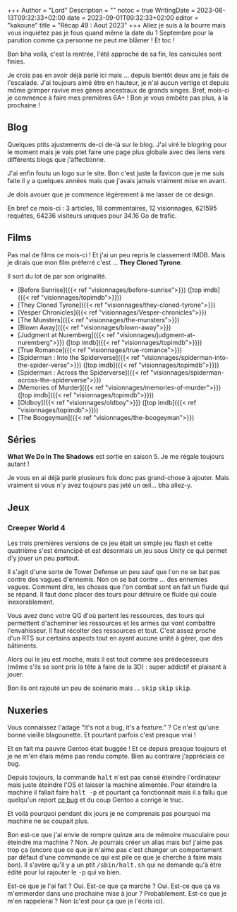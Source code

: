 +++
Author = "Lord"
Description = ""
notoc = true
WritingDate = 2023-08-13T09:32:33+02:00
date = 2023-09-01T09:32:33+02:00
editor = "kakoune"
title = "Récap 49 : Aout 2023"
+++
Allez je suis à la bourre mais vous inquiétez pas je fous quand même la date du 1 Septembre pour la parution comme ça personne ne peut me blâmer !
Et toc !

Bon bha voilà, c'est la rentrée, l'été approche de sa fin, les canicules sont finies.

Je crois pas en avoir déjà parlé ici mais … depuis bientôt deux ans je fais de l'escalade.
J'ai toujours aimé être en hauteur, je n'ai aucun vertige et depuis môme grimper ravive mes gènes ancestraux de grands singes.
Bref, mois-ci je commence à faire mes premières 6A+ !
Bon je vous embête pas plus, à la prochaine !

## Blog
Quelques ptits ajustements de-ci de-là sur le blog.
J'ai viré le blogring pour le moment mais je vais ptet faire une page plus globale avec des liens vers différents blogs que j'affectionne.

J'ai enfin foutu un logo sur le site.
Bon c'est juste la favicon que je me suis faite il y a quelques années mais que j'avais jamais vraiment mise en avant.

Je dois avouer que je commence légèrement à me lasser de ce design.

En bref ce mois-ci : 3 articles, 18 commentaires, 12 visionnages, 621595 requêtes, 64236 visiteurs uniques pour 34.16 Go de trafic.

## Films
Pas mal de films ce mois-ci !
Et j'ai un peu repris le classement IMDB.
Mais je dirais que mon film préferré c'est … **They Cloned Tyrone**.

Il sort du lot de par son originalité.

  - [Before Sunrise]({{< ref "visionnages/before-sunrise">}}) ([top imdb]({{< ref "visionnages/topimdb">}}))
  - [They Cloned Tyrone]({{< ref "visionnages/they-cloned-tyrone">}})
  - [Vesper Chronicles]({{< ref "visionnages/Vesper-chronicles">}})
  - [The Munsters]({{< ref "visionnages/the-munsters">}})
  - [Blown Away]({{< ref "visionnages/blown-away">}})
  - [Judgment at Nuremberg]({{< ref "visionnages/judgment-at-nuremberg">}}) ([top imdb]({{< ref "visionnages/topimdb">}}))
  - [True Romance]({{< ref "visionnages/true-romance">}})
  - [Spiderman : Into the Spiderverse]({{< ref "visionnages/spiderman-into-the-spider-verse">}}) ([top imdb]({{< ref "visionnages/topimdb">}}))
  - [Spiderman : Across the Spiderverse]({{< ref "visionnages/spiderman-across-the-spiderverse">}})
  - [Memories of Murder]({{< ref "visionnages/memories-of-murder">}}) ([top imdb]({{< ref "visionnages/topimdb">}}))
  - [Oldboy]({{< ref "visionnages/oldboy">}}) ([top imdb]({{< ref "visionnages/topimdb">}}))
  - [The Boogeyman]({{< ref "visionnages/the-boogeyman">}})

## Séries
**What We Do In The Shadows** est sortie en saison 5.
Je me régale toujours autant !

Je vous en ai déjà parlé plusieurs fois donc pas grand-chose à ajouter.
Mais vraiment si vous n'y avez toujours pas jeté un œil… bha allez-y.

## Jeux
### Creeper World 4
Les trois premières versions de ce jeu était un simple jeu flash et cette quatrième s'est émancipé et est désormais un jeu sous Unity ce qui permet d'y jouer un peu partout.

Il s'agit d'une sorte de Tower Defense un peu sauf que l'on ne se bat pas contre des vagues d'ennemis.
Non on se bat contre … des ennemies vagues.
Comment dire, les choses que l'on combat sont en fait un fluide qui se répand.
Il faut donc placer des tours pour détruire ce fluide qui coule inexorablement.

Vous avez donc votre QG d'où partent les ressources, des tours qui permettent d'acheminer les ressources et les armes qui vont combattre l'envahisseur.
Il faut récolter des ressources et tout.
C'est assez proche d'un RTS sur certains aspects tout en ayant aucune unité à gérer, que des bâtiments.

Alors oui le jeu est moche, mais il est tout comme ses prédecesseurs (même s'ils se sont pris la tête à faire de la 3D) : super addictif et plaisant à jouer.

Bon ils ont rajouté un peu de scénario mais … <kbd>skip</kbd> <kbd>skip</kbd> <kbd>skip</kbd>.

## Nuxeries
Vous connaissez l'adage “It's not a bug, it's a feature.” ?
Ce n'est qu'une bonne vieille blagounette.
Et pourtant parfois c'est presque vrai !

Et en fait ma pauvre Gentoo était buggée !
Et ce depuis presque toujours et je ne m'en étais même pas rendu compte.
Bien au contraire j'appréciais ce bug.

Depuis toujours, la commande <kbd>halt</kbd> n'est pas censé éteindre l'ordinateur mais juste éteindre l'OS et laisser la machine alimentée.
Pour éteindre la machine il fallait faire <kbd>halt -p</kbd> et pourtant ça fonctionnait mais il a fallu que quelqu'un report [ce bug](https://bugs.gentoo.org/show_bug.cgi?id=911257) et du coup Gentoo a corrigé le truc.

Et voilà pourquoi pendant dix jours je ne comprenais pas pourquoi ma machine ne se coupait plus.

Bon est-ce que j'ai envie de rompre quinze ans de mémoire musculaire pour éteindre ma machine ?
Non.
Je pourrais créer un alias mais bof j'aime pas trop ça (encore que ce que je n'aime pas c'est changer un comportement par défaut d'une commande ce qui est pile ce que je cherche à faire mais bon).
Il s'avère qu'il y a un ptit <samp>/sbin/halt.sh</samp> qui ne demande qu'à être édité pour lui rajouter le <kbd>-p</kbd> qui va bien.

Est-ce que je l'ai fait ?
Oui.
Est-ce que ça marche ?
Oui.
Est-ce que ça va m'emmerder dans une prochaine mise à jour ?
Probablement.
Est-ce que je m'en rappelerai ?
Non (c'est pour ça que je l'écris ici).
